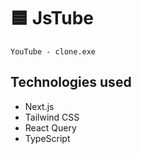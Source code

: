 # 🟦 JsTube

`YouTube - clone.exe`

## Technologies used
+ Next.js
+ Tailwind CSS
+ React Query
+ TypeScript
